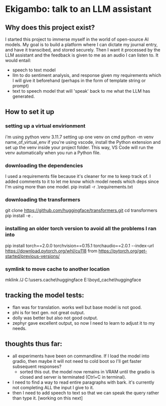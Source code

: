# Ekigambo: talk to an LLM assistant

## Why does this project exist?
I started this project to immerse myself in the world of open-source AI models. My goal is to build a platform where I can dictate my journal entry, and have it transcibed, and stored securely. Then I want it processed by the LLM assistant and the feedback is given to me as an audio I can listen to.
It would entail:
- speech to text model
- llm to do sentiment analysis, and response given my requirements which I will give it beforehand (perhaps in the form of template string or prompt)
- text to speech model that will 'speak' back to me what the LLM has generated.

## How to set it up
### setting up a virtual envirionment
i'm using python venv 3.11.7
setting up one venv on cmd 
python -m venv name_of_virtual_env
if you're using vscode, install the Python extension and set up the venv inside your project folder. This way, VS Code will run the venv automatically when you run a Python file.

### downloading the dependencies
I used a requirements file because it's cleaner for me to keep track of. I added comments to it to let me know which model needs which deps since I'm using more than one model.
pip install -r .\requirements.txt

### downloading the transformers
git clone https://github.com/huggingface/transformers.git 
cd transformers
pip install -e .

### installing an older torch version to avoid all the problems I ran into
pip install torch==2.0.0 torchvision==0.15.1 torchaudio==2.0.1 --index-url https://download.pytorch.org/whl/cu118
from https://pytorch.org/get-started/previous-versions/

### symlink to move cache to another location
mklink /J C:\users\.cache\huggingface E:\boyd_cache\huggingface

## tracking the model tests:
- flan was for translation. works well but base model is not good.
- phi is for text gen. not great output.
- dolly was better but also not good output.
- zephyr gave excellent output, so now I need to learn to adjust it to my needs.

## thoughts thus far:
- all experiments have been on commandline. If I load the model into gradio, then maybe it will not need to cold boot so I'll get faster subsequent responses?
    - sorted this out. the model now remains in VRAM until the gradio is closed and server is terminated (Ctrl+C in terminal). 
- I need to find a way to read entire paragraphs with bark. it's currently not completing ALL the input I give to it.
- then I need to add speech to text so that we can speak the query rather than type it. [working on this next]